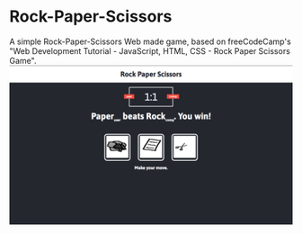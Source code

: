 # Rock-Paper-Scissors
A simple Rock-Paper-Scissors Web made game, based on 
freeCodeCamp's "Web Development Tutorial - JavaScript, HTML, CSS - Rock Paper Scissors Game".
![alt text](https://github.com/djakinho/Rock-Paper-Scissors/blob/master/rpsScreenshot.png "Rock-Paper-Scissors Web Game")
